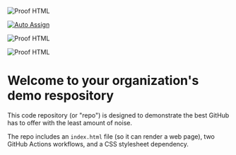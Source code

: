 


![Proof HTML](https://github.com/Quantum-Software-Development/demo-repository/actions/workflows/proof-html.yml/badge.svg)



[![Auto Assign](https://github.com/Quantum-Software-Development/demo-repository/actions/workflows/auto-assign.yml/badge.svg)](https://github.com/Quantum-Software-Development/demo-repository/actions/workflows/auto-assign.yml)




![Proof HTML](https://github.com/Quantum-Software-Development/demo-repository/actions/workflows/proof-html.yml/badge.svg)



![Proof HTML](https://github.com/AI-Powered-Bots/demo-repository/actions/workflows/proof-html.yml/badge.svg) 



# Welcome to your organization's demo respository
This code repository (or "repo") is designed to demonstrate the best GitHub has to offer with the least amount of noise.

The repo includes an `index.html` file (so it can render a web page), two GitHub Actions workflows, and a CSS stylesheet dependency.

